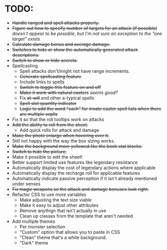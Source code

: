 # TODO:
- ~~Handle ranged and spell attacks properly.~~
- ~~Figure out how to specify number of targets for an attack (if possible)~~ *doesn't appear to be possible, but I'm not sure an exception to the "one target" exists*
- ~~Calculate damage bonus and average damage.~~
- ~~Switches to hide or show the automatically generated attack descriptions.~~
- ~~Switch to show or hide secrets.~~
- Spellcasting
	- Spell attacks don't/might not have range increments.
	- ~~Generate spellcasting feature~~
	- Include links to spells
	- ~~Switch to toggle this feature on and off~~
	- ~~Make it work with natural casters~~ *seems good?*
	- Fix ~~at-will~~ and other a-typical spells
	- ~~Spell slot quantity indicator~~
	- ~~Logic to add the word "each" for innate caster spell lists when there are multiple seplls~~
- Fix it so that the roll tooltips work on attacks
- ~~Add the ability to roll from the sheet.~~
	- Add quick rolls for attack and damage
- ~~Make the photo enlarge when hovering over it.~~
- Still not happy with the way the box sizing works.
- ~~Make the background more yellowed like the book stat blocks.~~
- ~~Switch to hide the picture.~~
- Make it possible to edit the sheet!
- Better support limited use features like legendary resistance
- Automatically display the cost of legendary actions where applicable
- Automatically display the recharge roll for applicable features
- Automatically indicate passive perception if it isn't already mentioned under senses
- ~~Fix magic weapons so the attack and damage bonuses look right.~~
- Refactor CSS to use more variables
	- Make adjusting the text size viable
	- Make it easy to adjust other attributes
	- Remove anythign that isn't actually in use
	- Clean up classes from the template that aren't needed
- Add multiple themes
	- Per monster selection
	- "Custom" option that allows you to paste in CSS
	- "Clean" theme that's a white background.
	- "Dark" theme